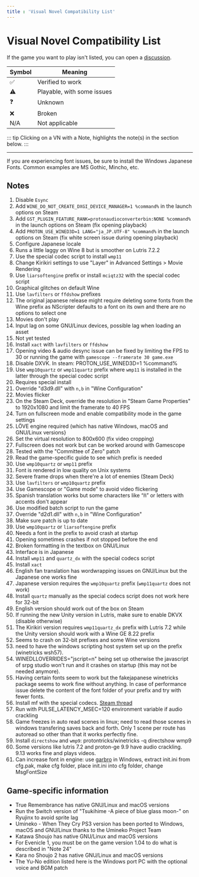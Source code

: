 ```yaml
---
title : 'Visual Novel Compatibility List'
---
```



# Visual Novel Compatibility List

If the game you want to play isn't listed, you can open a [discussion](https://github.com/VNWiki/visual-novel-wiki/discussions).


| Symbol | Meaning                   |
|--------|---------------------------|
| ✅     | Verified to work           |
| ⚠️     | Playable, with some issues |
| ❓     | Unknown                    |
| ❌     | Broken                     |
| N/A    | Not applicable            |


::: tip
Clicking on a VN with a Note, highlights the note(s) in the section below.
:::

<script setup>
import DataTable from '@components/DataTable.vue'
import ExpandableDataTable from '@components/ExpandableDataTable.vue'


const vnColumns = [
  { field: 'visual novel', header: 'Visual Novel', sortable: true, withLink: 'visual novel link' },
  { field: 'windows', header: 'Windows', sortable: true },
  { field: 'mac', header: 'Mac', sortable: true },
  { field: 'linux', header: 'Linux', sortable: true },
  { field: 'steam deck', header: 'Steam Deck', sortable: true },
  { field: 'wineprefix', header: 'Wineprefix', sortable: true, isCode: true},
  { field: 'notes', header: 'Notes' },
  { field: 'game engine', header: 'Game engine', sortable: true },
  { field: 'wine version', header: 'Wine version', isCode: true }
]

function highlightNotes(noteReference) {
  // Remove all previous highlights
  document.querySelectorAll("ol > li.note-highlight").forEach(li => {
    li.classList.remove("note-highlight")
  })

  if (!noteReference) return

  // Parse numbers from the noteReference string (e.g. "1, 3, 5")
  const numbers = noteReference
    .toString()
    .toLowerCase()
    .split(",")
    .map(s => parseInt(s.match(/\d+/)?.[0]))
    .filter(n => !isNaN(n))
    .sort((a,b) => a - b) // sort ascending for efficiency

  if (numbers.length === 0) return

  // Gather all ol elements in document order
  const olElements = Array.from(document.querySelectorAll("ol"))

  // We'll keep track of the global index offset for list items
  let globalIndex = 0
  let currentNumberIndex = 0 // index for numbers array

  for (const ol of olElements) {
    // Calculate the starting index of this ol (default 1)
    const start = parseInt(ol.getAttribute("start") || "1", 10)

    const lis = ol.querySelectorAll("li")
    const olLength = lis.length

    // For each li, the global position is from (globalIndex + (li index + start - 1))
    // But since start defines the starting li number, we can directly map numbers to li indices by offsetting with start.

    // Check if current number(s) fit inside this ol
    while (
      currentNumberIndex < numbers.length &&
      numbers[currentNumberIndex] >= start &&
      numbers[currentNumberIndex] < start + olLength
    ) {
      const liIndex = numbers[currentNumberIndex] - start
      const li = lis[liIndex]
      if (li) li.classList.add("note-highlight")
      currentNumberIndex++
    }

    // Stop early if we've highlighted all requested numbers
    if (currentNumberIndex >= numbers.length) break
  }
}

</script>

<ExpandableDataTable
  jsonPath="vn_list.json"
  :columns="vnColumns"
  sortField="visual novel"
  :sortOrder="1"
/>

<DataTable
  jsonPath="vn_list.json"
  :columns="vnColumns"
  :onHighlight="highlightNotes"
  sortField="visual novel"
  :sortOrder="1"
/>


---

If you are experiencing font issues, be sure to install the Windows Japanese Fonts. Common examples are MS Gothic, Mincho, etc.

## Notes

1. Disable `Esync`
2. Add `WINE_DO_NOT_CREATE_DXGI_DEVICE_MANAGER=1 %command%` in the launch options on Steam
3. Add `GST_PLUGIN_FEATURE_RANK=protonaudioconverterbin:NONE %command%` in the launch options on Steam (fix opening playback)
4. Add `PROTON_USE_WINED3D=1 LANG="ja_JP.UTF-8" %command%` in the launch options on Steam (fix white screen issue during opening playback)
5. Configure Japanese locale
6. Runs a little laggy on Wine 8 but is smoother on Lutris 7.2.2
7. Use the special codec script to install `wmp11`
8. Change Kirikiri settings to use "Layer" in Advanced Settings > Movie Rendering
9. Use `liarsoftengine` prefix or install `mciqtz32` with the special codec script
10. Graphical glitches on default Wine
11. Use `lavfilters` or `ffdshow` prefixes
12. The original japanese release might require deleting some fonts from the Wine prefix as NScripter defaults to a font on its own and there are no options to select one
13. Movies don't play
14. Input lag on some GNU/Linux devices, possible lag when loading an asset
15. Not yet tested
16. Install `xact` with `lavfilters` or `ffdshow`
17. Opening video & audio desync issue can be fixed by limiting the FPS to 30 or running the game with `gamescope --framerate 30 game.exe`
18. Disable DXVK. In steam: PROTON_USE_WINED3D=1 %command%
19. Use `wmp10quartz` or `wmp11quartz` prefix where `wmp11` is installed in the latter through the special codec script
20. Requires special install
21. Override "d3d9.dll" with `n,b` in "Wine Configuration"
22. Movies flicker
23. On the Steam Deck, override the resolution in "Steam Game Properties" to 1920x1080 and limit the framerate to 40 FPS
24. Turn on fullscreen mode and enable compatibility mode in the game settings
25. LÖVE engine required (which has native Windows, macOS and GNU/Linux versions}
26. Set the virtual resolution to 800x600 (fix video cropping)
27. Fullscreen does not work but can be worked around with Gamescope
28. Tested with the "Committee of Zero" patch
29. Read the game-specific guide to see which prefix is needed
30. Use `wmp10quartz` or `wmp11` prefix
31. Font is rendered in low quality on Unix systems
32. Severe frame drops when there're a lot of enemies (Steam Deck)
33. Use `lavfilters` or `wmp10quartz` prefix
34. Use Gamescope or "Game mode" to avoid video flickering
35. Spanish translation works but some characters like “ñ” or letters with accents don't appear
36. Use modified batch script to run the game
37. Override "d2d1.dll" with `n,b` in "Wine Configuration"
38. Make sure patch is up to date
39. Use `wmp10quartz` or `liarsoftengine` prefix
40. Needs a font in the prefix to avoid crash at startup
41. Opening sometimes crashes if not stopped before the end
42. Broken formatting in the textbox on GNU/Linux
43. Interface is in Japanese
44. Install `wmp11` and `quartz_dx` with the special codecs script
45. Install `xact`
46. English fan translation has wordwrapping issues on GNU/Linux but the Japanese one works fine
47. Japanese version requires the `wmp10quartz` prefix (`wmp11quartz` does not work)
48. Install `quartz` manually as the special codecs script does not work here for 32-bit
49. English version should work out of the box on Steam
50. If running the new Unity version in Lutris, make sure to enable DKVX (disable otherwise)
51. The Kirikiri version requires `wmp11quartz_dx` prefix with Lutris 7.2 while the Unity version should work with a Wine GE 8.22 prefix
52. Seems to crash on 32-bit prefixes and some Wine versions
53. need to have the windows scripting host system set up on the prefix (winetricks wsh57).
54. WINEDLLOVERRIDES="jscript=n" being set up otherwise the javascript of srpg studio won't run and it crashes on startup (this may not be needed anymore). 
55. Having certain fonts seem to work but the fakejapanese winetricks package seems to work fine without anything. In case of performance issue delete the content of the font folder of your prefix and try with fewer fonts.
56. Install mf with the special codecs. [Steam thread](https://steamcommunity.com/app/2052410/discussions/0/4034726433726697483/)
57. Run with PULSE_LATENCY_MSEC=120 environment variable if audio crackling
58. Game freezes in auto read scenes in linux; need to read those scenes in windows transfering saves back and forth. Only 1 scene per route has autoread so other than that it works perfectly fine.
59. Install `directshow` and `wmp9`: protontricks/winetricks -q directshow wmp9
60. Some versions like lutris 7.2 and proton-ge 9.9 have audio crackling. 9.13 works fine and plays videos.
61. Can increase font in engine: use [garbro](https://github.com/morkt/GARbro) in Windows, extract init.ini from cfg.pak, make cfg folder, place init.ini into cfg folder, change MsgFontSize

## Game-specific information

* True Remembrance has native GNU/Linux and macOS versions
* Run the Switch version of "Tsukihime -A piece of blue glass moon-" on Ryujinx to avoid sprite lag
* Umineko - When They Cry PS3 version has been ported to Windows, macOS and GNU/Linux thanks to the Umineko Project Team
* Katawa Shoujo has native GNU/Linux and macOS versions
* For Evenicle 1, you must be on the game version 1.04 to do what is described in "Note 24"
* Kara no Shoujo 2 has native GNU/Linux and macOS versions
* The Yu-No edition listed here is the Windows port PC with the optional voice and BGM patch


<style scoped>
.note-highlight {
  padding-left: 0.5em;
  border-radius: 3px;
  transition: background-color 0.3s ease, color 0.3s ease;
}

.note-highlight {
  background-color: #fff8dc;      /* soft, warm light yellow */
  border-left: 4px solid #f0c36d; /* gentle golden border */
  color: #4a4a4a;                /* dark gray text for good contrast */
}

.dark .note-highlight {
  background-color: #4a4a2f;     /* richer dark olive */
  border-left: 4px solid #d6b353;
  color: #eee;
}

</style>
